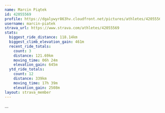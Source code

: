 ```yaml
---
name: Marcin Piątek
id: 42055569
profile: https://dgalywyr863hv.cloudfront.net/pictures/athletes/42055569/12602382/1/large.jpg
username: marcin-piatek
strava_url: https://www.strava.com/athletes/42055569
stats:
  biggest_ride_distance: 118.14km
  biggest_climb_elevation_gain: 461m
  recent_ride_totals:
    count: 3
    distance: 121.69km
    moving_time: 06h 24m
    elevation_gain: 645m
  ytd_ride_totals:
    count: 12
    distance: 339km
    moving_time: 17h 39m
    elevation_gain: 2508m
layout: strava_member
--- 
```

...

